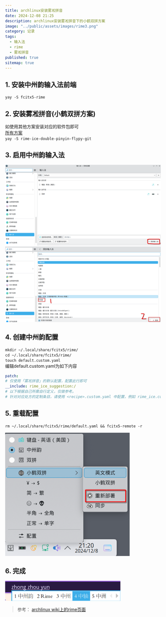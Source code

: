 ```yaml
---
title: archlinux安装雾凇拼音
date: 2024-12-08 21:25
description: archlinux安装雾凇拼音下的小鹤双拼方案
image: "../public/assets/images/rime3.png"
category: 记录
tags:
  - 输入法
  - rime
  - 雾凇拼音
published: true
sitemap: true
---
```


## 1. 安装中州韵输入法前端

`yay -S fcitx5-rime`

## 2. 安装雾凇拼音(小鹤双拼方案)

如使用其他方案安装对应的软件包即可  
[所有方案](https://aur.archlinux.org/packages/rime-ice-git)  
`yay -S rime-ice-double-pinyin-flypy-git`

## 3. 启用中州韵输入法

![启用中州韵1](../public/assets/images/rime1.png)  
![启用中州韵2](../public/assets/images/rime2.png)

## 4. 创建中州韵配置

`mkdir ~/.local/share/fcitx5/rime/`  
`cd ~/.local/share/fcitx5/rime/`  
`touch default.custom.yaml`  
编辑default.custom.yaml为如下内容

```yaml
patch:
# 仅使用「雾凇拼音」的默认配置，配置此行即可
__include: rime_ice_suggestion:/
# 以下根据自己所需自行定义，仅做参考。
# 针对对应处方的定制条目，请使用 <recipe>.custom.yaml 中配置，例如 rime_ice.custom.yaml
```

## 5. 重载配置

`rm ~/.local/share/fcitx5/rime/default.yaml && fcitx5-remote -r`

![重新部署](../public/assets/images/rime3.png)

## 6. 完成

![完成](../public/assets/images/rime4.png)

> 参考： [archlinux wiki上的rime页面](https://wiki.archlinuxcn.org/wiki/Rime)
